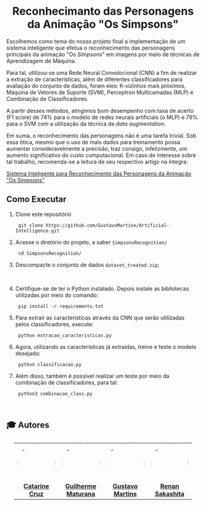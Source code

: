 <h1 align="center"> Reconhecimanto das Personagens da Animação "Os Simpsons" </h1>

Escolhemos como tema do nosso projeto final a implementação de um sistema inteligente que efetua o reconhecimento das personagens principais da animação "Os _Simpsons_" em imagens por meio de técnicas de Aprendizagem de Máquina.

Para tal, utilizou-se uma Rede Neural Convolocional (CNN) a fim de realizar a extração de características, além de diferentes classificadores para avaliação do conjunto de dados, foram eles: K-vizinhos mais próximos, Máquina de Vetores de Suporte (SVM), Perceptron Multicamadas (MLP) e Combinação de Classificadores.

A partir desses métodos, atingimos bom desempenho com taxa de acerto (F1 score) de 74% para o modelo de redes neurais artificiais (o MLP) e 79% para o SVM com a utilização da técnica de _data augmentation_.

Em suma, o reconhecimento das personagens não é uma tarefa trivial. Sob essa ótica, mesmo que o uso de mais dados para treinamento possa aumentar consideravelmente a precisão, traz consigo, infelizmente, um aumento significativo do custo computacional. Em caso de interesse sobre tal trabalho, recomenda-se a leitura de seu respectivo artigo na íntegra:

[Sistema Inteligente para Reconhecimento das Personagens da Animação "Os Simpsons"](./Artigo_Simpsons.pdf)


## Como Executar

1. Clone este repositório

        git clone https://github.com/GustavoMartinx/Artificial-Intelligence.git

2. Acesse o diretório do projeto, a saber `SimpsonsRecognition/`

        cd SimpsonsRecognition/


3. Descompacte o conjunto de dados `dataset_treated.zip`;

<br>

4. Certifique-se de ter o Python instalado. Depois instale as bibliotecas utilizadas por meio do comando:

        pip install -r requirements.txt

5. Para extrair as características através da CNN que serão utilizadas pelos classificadores, execute:

        python extracao_caracteristicas.py


6. Agora, utilizando as características já extraídas, treine e teste o modelo desejado:

        python classificacao.py

7. Além disso, também é possível realizar um teste por meio da combinação de classificadores, para tal:
   
        python3 combinacao_class.py

<br>


## :mortar_board: Autores

<table style="flex-wrap: wrap; display: flex; align-items: center;  flex-direction: column;" ><tr>


<td align="center"><a href="https://github.com/eniira">
 <img style="border-radius: 50%;" src="https://avatars.githubusercontent.com/u/102331777?v=4" width="100px;" alt=""/>
<br />
 <b>Catarine<br>Cruz
</b>
 </a> <a href="https://github.com/eniira" title="Repositorio Catarine Cruz"></a>
</td>

<td align="center"><a href="https://github.com/Fgarm">
 <img style="border-radius: 50%;" src="https://avatars.githubusercontent.com/u/69016293?v=4" width="100px;" alt=""/>
<br />
 <b>Guilherme<br>Maturana</b></a>
 <a href="https://github.com/Fgarm" title="Repositorio Guilherme Maturana"></a>
</td>

<td align="center"><a href="https://github.com/GustavoMartinx">
 <img style="border-radius: 50%;" src="https://avatars.githubusercontent.com/u/90780907?v=4" width="100px;" alt=""/>
<br />
 <b>Gustavo<br>Martins</b>
 </a> <a href="https://github.com/GustavoMartinx" title="Repositorio Gustavo Martins"></a>
</td>

<td align="center"><a href="https://github.com/RenanGAS">
 <img style="border-radius: 50%;" src="https://avatars.githubusercontent.com/u/68087317?v=4" width="100px;" alt=""/>
<br />
 <b>Renan<br>Sakashita
</b>
 </a> <a href="https://github.com/RenanGAS" title="Repositorio Renan Sakashita"></a>

</td>

</tr></table>